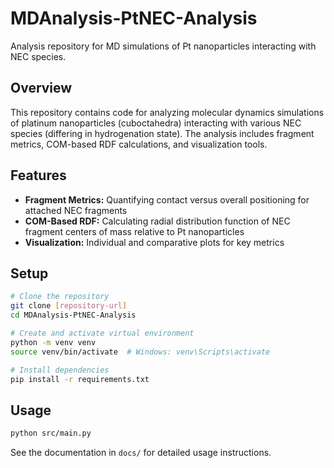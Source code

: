 # MDAnalysis-PtNEC-Analysis

Analysis repository for MD simulations of Pt nanoparticles interacting with NEC species.

## Overview

This repository contains code for analyzing molecular dynamics simulations of platinum nanoparticles (cuboctahedra) interacting with various NEC species (differing in hydrogenation state). The analysis includes fragment metrics, COM-based RDF calculations, and visualization tools.

## Features

- **Fragment Metrics:** Quantifying contact versus overall positioning for attached NEC fragments
- **COM-Based RDF:** Calculating radial distribution function of NEC fragment centers of mass relative to Pt nanoparticles
- **Visualization:** Individual and comparative plots for key metrics

## Setup

```bash
# Clone the repository
git clone [repository-url]
cd MDAnalysis-PtNEC-Analysis

# Create and activate virtual environment
python -m venv venv
source venv/bin/activate  # Windows: venv\Scripts\activate

# Install dependencies
pip install -r requirements.txt
```

## Usage

```bash
python src/main.py
```

See the documentation in `docs/` for detailed usage instructions.
